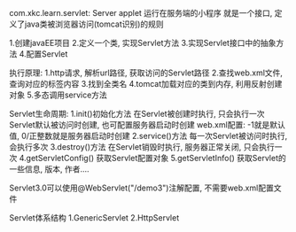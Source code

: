 com.xkc.learn.servlet:
	Server applet  运行在服务端的小程序
	就是一个接口, 定义了java类被浏览器访问(tomcat识别)的规则
	
1.创建javaEE项目
2.定义一个类, 实现Servlet方法
3.实现Servlet接口中的抽象方法
4.配置Servlet

执行原理:
	1.http请求, 解析url路径, 获取访问的Servlet路径
	2.查找web.xml文件, 查询对应的<url-pattern>标签内容
	3.找到<servlet-class>全类名
	4.tomcat加载对应的类到内存, 利用反射创建对象
	5.多态调用service方法
	
Servlet生命周期:
	1.init()初始化方法
		在Servlet被创建时执行, 只会执行一次
		Servlet默认被访问时创建, 也可配置服务器启动时创建
		web.xml配置: -1就是默认值, 0/正整数就是服务器启动时创建
	2.service()方法
		每一次Servlet被访问时执行, 会执行多次
	3.destroy()方法
		在Servlet销毁时执行, 服务器正常关闭, 只会执行一次
	4.getServletConfig()
		获取Servlet配置对象
	5.getServletInfo()
		获取Servlet的一些信息, 版本, 作者....
		
Servlet3.0可以使用@WebServlet("/demo3")注解配置, 不需要web.xml配置文件

Servlet体系结构
	1.GenericServlet
	2.HttpServlet
